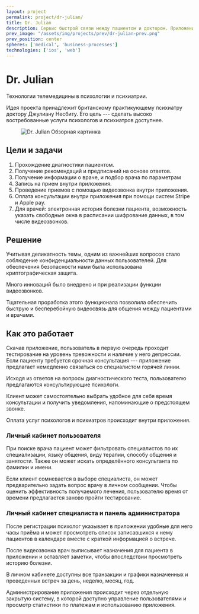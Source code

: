 ```yaml
---
layout: project
permalink: project/dr-julian/
title: Dr. Julian
description: Сервис быстрой связи между пациентом и доктором. Приложение позволяет связаться пациенту со специалистом по видеосвязи из любой точки мира
prev_image: "/assets/img/projects/prev/dr-julian-prev.png"
prev_position: center
spheres: ['medical', 'business-processes']
technologies: ['ios', 'web']
---
```


# Dr. Julian

Технологии телемедицины в психологии и психиатрии.

Идея проекта принадлежит британскому практикующему психиатру доктору Джулиану Несбиту.
Его цель --- сделать высоко востребованные услуги психологов и психиатров доступнее.

<figure>
    <img src="{{ site.baseurl }}/assets/img/projects/dr-julian/dr-julian-1-overview.png" alt="Dr. Julian Обзорная картинка"/>
</figure>

## Цели и задачи

1. Прохождение диагностики пациентом.
1. Получение рекомендаций и предписаний на основе ответов.
1. Получение информации о враче, и подбор врача по параметрам
1. Запись на прием внутри приложения.
1. Проведение приемов с помощью видеозвонка внутри приложения.
1. Оплата консультации внутри приложения при помощи систем Stripe и Apple pay.
1. Для врачей: электронная история болезни пациента, возможность указать свободные окна в расписании шифрование данных, в том числе видеозвонков.

## Решение

Учитывая деликатность темы, одним из важнейших вопросов стало соблюдение конфиденциальности данных пользователей. Для обеспечения безопасности нами была использована криптографическая защита.

Много инноваций было внедрено и при реализации функции видеозвонков.

Тщательная проработка этого функционала позволила обеспечить быструю и бесперебойную видеосвязь для общения между пациентами и врачами.

## Как это работает

Скачав приложение, пользователь в первую очередь проходит тестирование на уровень тревожности и наличие у него депрессии.
Если пациенту требуется срочная консультация --- приложение предлагает немедленно связаться со специалистом горячей линии.

Исходя из ответов на вопросы диагностического теста, пользователю предлагаются консультирующие психологи.

Клиент может самостоятельно выбрать удобное для себя время консультации и получить уведомления, напоминающие о предстоящем звонке.

Оплата услуг психологов и психиатров происходит внутри приложения.

### Личный кабинет пользователя

При поиске врача пациент может фильтровать специалистов по их специализации, языку общения, виду терапии, способу общения и занятости.
Также он может искать определённого консультанта по фамилии и имени.

Если клиент сомневается в выборе специалиста, он может предварительно задать вопрос врачу в личном сообщении.
Чтобы оценить эффективность получаемого лечения, пользователю время от времени предлагается заново пройти тестирование.

### Личный кабинет специалиста и панель администратора

После регистрации психолог указывает в приложении удобные для него часы приёма и может просмотреть список записавшихся к нему пациентов в календаре вместе с краткой информацией о встрече.

После видеозвонка врач выписывает назначения для пациента в приложении и оставляет заметки, чтобы впоследствии просмотреть историю болезни.

В личном кабинете доступны все транзакции и графики назначенных и проведенных встреч за день, неделю, месяц, год.

Администрирование приложения происходит через отдельную закрытую систему, в которой доступно управление пользователями и просмотр статистики по платежам и использованию приложения.
